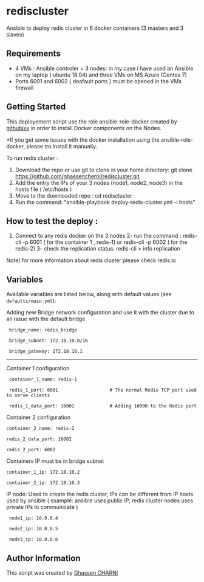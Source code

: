 # rediscluster
Ansible to deploy redis cluster in 6 docker containers (3 masters and 3 slaves) 

## Requirements

- 4 VMs : Ansible controler + 3 nodes: in my case i have used an Ansible on my laptop ( ubuntu 18.04) and three VMs on MS Azure (Centos 7) 
- Ports 6001 and 6002 ( deafault ports ) must be opened in the VMs firewall

## Getting Started

This deployement script use the role ansible-role-docker created by [githubixx](https://github.com/githubixx) in order to install Docker components on the Nodes.

*If you get some issues with the docker installation using the ansible-role-docker, please tro install it manually. 

To run redis cluster :

  1. Download the repo or use git to clone in your home directory: git clone https://github.com/ghassencherni/rediscluster.git
  2. Add the entry the IPs of your 3 nodes (node1, node2, node3) in the hosts file ( /etc/hosts ) 
  5. Move to the downloaded repo : cd rediscluster
  6. Run the command: "ansible-playbook deploy-redis-cluster.yml -i hosts" 

## How to test the deploy :

   1. Connect to any redis docker on the 3 nodes 
   2- run the command :
   redis-cli -p 6001 ( for the container 1 , redis-1) or redis-cli -p 6002 ( for the redis-2) 
   3- check the replication status:
   redis-cli > info replication
   
 Note) for more information about redis cluster please check redis.io
 
 ## Variables

Available variables are listed below, along with default values (see `defaults/main.yml`):


Adding new Bridge network configuration and use it with the cluster due to an issue with the default bridge 
  
     bridge_name: redis_bridge
     
     bridge_subnet: 172.18.10.0/16

     bridge_gateway: 172.18.10.1
-------------------------------------------

Container 1 configuration 

     container_1_name: redis-1

     redis_1_port: 6001                   # The normal Redis TCP port used to serve clients

     redis_1_data_port: 16001             # Adding 10000 to the Redis port


Container 2 configuration

    container_2_name: redis-2

    redis_2_data_port: 16002

    redis_2_port: 6002


Containers IP must be in bridge subnet

    container_1_ip: 172.18.10.2

    container_2_ip: 172.18.10.3

IP node: Used to create the redis cluster, IPs can be different from IP hosts used by ansible ( example: ansible uses public IP, redis cluster nodes uses private IPs to communicate )

     node1_ip: 10.0.0.4

     node2_ip: 10.0.0.5

     node3_ip: 10.0.0.6

## Author Information

This script  was created by [Ghassen CHARNI](https://github.com/ghassencherni/)
